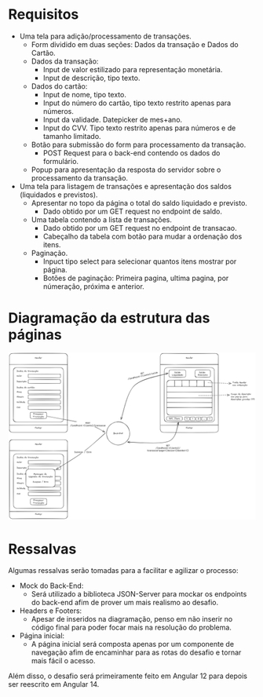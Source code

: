 # Requisitos

- Uma tela para adição/processamento de transações.
  - Form dividido em duas seções: Dados da transação e Dados do Cartão.
  - Dados da transação:
    - Input de valor estilizado para representação monetária.
    - Input de descrição, tipo texto.
  - Dados do cartão:
    - Input de nome, tipo texto.
    - Input do número do cartão, tipo texto restrito apenas para números.
    - Input da validade. Datepicker de mes+ano.
    - Input do CVV. Tipo texto restrito apenas para números e de tamanho limitado.
  - Botão para submissão do form para processamento da transação.
    - POST Request para o back-end contendo os dados do formulário.
  - Popup para apresentação da resposta do servidor sobre o processamento da transação.
- Uma tela para listagem de transações e apresentação dos saldos (liquidados e previstos).
  - Apresentar no topo da página o total do saldo liquidado e previsto.
    - Dado obtido por um GET request no endpoint de saldo.
  - Uma tabela contendo a lista de transações.
    - Dado obtido por um GET request no endpoint de transacao.
    - Cabeçalho da tabela com botão para mudar a ordenação dos itens.
  - Paginação.
    - Inpuct tipo select para selecionar quantos itens mostrar por página.
    - Botões de paginação: Primeira pagina, ultima pagina, por númeração, próxima e anterior.

# Diagramação da estrutura das páginas

![Diagrama das páginas](./diagram.png)

# Ressalvas

Algumas ressalvas serão tomadas para a facilitar e agilizar o processo:

- Mock do Back-End:
  - Será utilizado a biblioteca JSON-Server para mockar os endpoints do back-end afim de prover um mais realismo ao desafio.
- Headers e Footers:
  - Apesar de inseridos na diagramação, penso em não inserir no código final para poder focar mais na resolução do problema.
- Página inicial:
  - A página inicial será composta apenas por um componente de navegação afim de encaminhar para as rotas do desafio e tornar mais fácil o acesso.

Além disso, o desafio será primeiramente feito em Angular 12 para depois ser reescrito em Angular 14.
